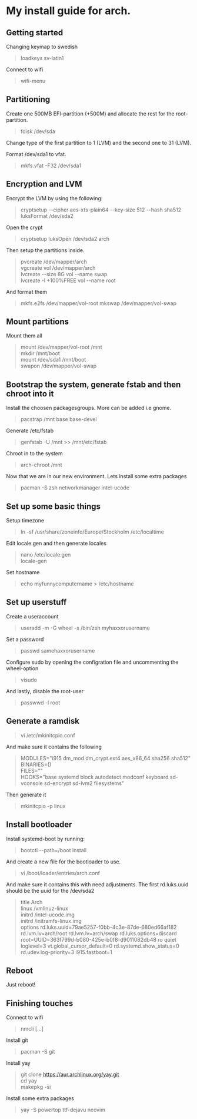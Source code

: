 # My install guide for arch.

## Getting started
Changing keymap to swedish
> loadkeys sv-latin1

Connect to wifi
> wifi-menu

## Partitioning
Create one 500MB EFI-partition (+500M) and allocate the rest for the root-partition.
> fdisk /dev/sda

Change type of the first partition to 1 (LVM) and the second one to 31 (LVM).

Format /dev/sda1 to vfat.
> mkfs.vfat -F32 /dev/sda1

## Encryption and LVM

Encrypt the LVM by using the following:  
>cryptsetup --cipher aes-xts-plain64 --key-size 512 --hash sha512 luksFormat /dev/sda2

Open the crypt
> cryptsetup luksOpen /dev/sda2 arch

Then setup the partitions inside.
>pvcreate /dev/mapper/arch  
>vgcreate vol /dev/mapper/arch  
>lvcreate --size 8G vol --name swap  
>lvcreate -l +100%FREE vol --name root  

And format them
>mkfs.e2fs /dev/mapper/vol-root
>mkswap /dev/mapper/vol-swap

## Mount partitions

Mount them all
>mount /dev/mapper/vol-root /mnt  
>mkdir /mnt/boot  
>mount /dev/sda1 /mnt/boot  
>swapon /dev/mapper/vol-swap  

## Bootstrap the system, generate fstab and then chroot into it
Install the choosen packagesgroups. More can be added i.e gnome.
>pacstrap /mnt base base-devel

Generate /etc/fstab
>genfstab -U /mnt >> /mnt/etc/fstab

Chroot in to the system
>arch-chroot /mnt

Now that we are in our new environment. Lets install some extra packages
>pacman -S zsh networkmanager intel-ucode

## Set up some basic things
Setup timezone
> ln -sf /usr/share/zoneinfo/Europe/Stockholm /etc/localtime

Edit locale.gen and then generate locales
> nano /etc/locale.gen  
> locale-gen

Set hostname
> echo  myfunnycomputername > /etc/hostname

## Set up userstuff
Create a useraccount
> useradd -m -G wheel -s /bin/zsh myhaxxorusername

Set a password
> passwd samehaxxorusername

Configure sudo by opening the configration file and uncommenting the wheel-option
> visudo

And lastly, disable the root-user
> passwwd -l root

## Generate a ramdisk

> vi /etc/mkinitcpio.conf

And make sure it contains the following
>MODULES="i915 dm_mod dm_crypt ext4 aes_x86_64 sha256 sha512"  
>BINARIES=()  
>FILES=""  
>HOOKS="base systemd block autodetect modconf keyboard sd-vconsole sd-encrypt sd-lvm2 filesystems"  

Then generate it
> mkinitcpio -p linux

## Install bootloader
Install systemd-boot by running:
> bootctl --path=/boot install

And create a new file for the bootloader to use.
> vi /boot/loader/entries/arch.conf

And make sure it contains this with need adjustments. The first rd.luks.uuid should be the uuid for the /dev/sda2
>title	Arch  
>linux	/vmlinuz-linux  
>initrd	/intel-ucode.img  
>initrd	/initramfs-linux.img  
>options rd.luks.uuid=79ae5257-f0bb-4c3e-87de-680ed66af182 rd.lvm.lv=arch/root rd.lvm.lv=arch/swap rd.luks.options=discard root=UUID=363f799d-b080-425e-b0f8-d9011082db48 ro quiet loglevel=3 vt.global_cursor_default=0 rd.systemd.show_status=0 rd.udev.log-priority=3 i915.fastboot=1  

## Reboot
Just reboot!

## Finishing touches 
Connect to wifi
> nmcli [...]

Install git
> pacman -S git

Install yay
> git clone https://aur.archlinux.org/yay.git  
> cd yay  
> makepkg -si  

Install some extra packages
> yay -S powertop ttf-dejavu neovim







